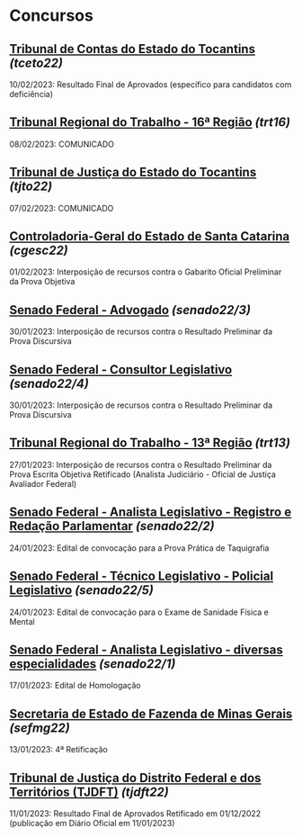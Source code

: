 # Concursos

## [Tribunal de Contas do Estado do Tocantins](./tceto22/) *(tceto22)*
10/02/2023: Resultado Final de Aprovados (específico para candidatos com deficiência)

## [Tribunal Regional do Trabalho - 16ª Região](./trt16/) *(trt16)*
08/02/2023: COMUNICADO

## [Tribunal de Justiça do Estado do Tocantins](./tjto22/) *(tjto22)*
07/02/2023: COMUNICADO

## [Controladoria-Geral do Estado de Santa Catarina](./cgesc22/) *(cgesc22)*
01/02/2023: Interposição de recursos contra o Gabarito Oficial Preliminar da Prova Objetiva

## [Senado Federal - Advogado](./senado22-3/) *(senado22/3)*
30/01/2023: Interposição de recursos contra o Resultado Preliminar da Prova Discursiva

## [Senado Federal - Consultor Legislativo](./senado22-4/) *(senado22/4)*
30/01/2023: Interposição de recursos contra o Resultado Preliminar da Prova Discursiva

## [Tribunal Regional do Trabalho - 13ª Região](./trt13/) *(trt13)*
27/01/2023: Interposição de recursos contra o Resultado Preliminar da Prova Escrita Objetiva Retificado (Analista Judiciário - Oficial de Justiça Avaliador Federal)

## [Senado Federal - Analista Legislativo - Registro e Redação Parlamentar](./senado22-2/) *(senado22/2)*
24/01/2023: Edital de convocação para a Prova Prática de Taquigrafia

## [Senado Federal - Técnico Legislativo - Policial Legislativo](./senado22-5/) *(senado22/5)*
24/01/2023: Edital de convocação para o Exame de Sanidade Física e Mental

## [Senado Federal - Analista Legislativo - diversas especialidades](./senado22-1/) *(senado22/1)*
17/01/2023: Edital de Homologação

## [Secretaria de Estado de Fazenda de Minas Gerais](./sefmg22/) *(sefmg22)*
13/01/2023: 4ª Retificação

## [Tribunal de Justiça do Distrito Federal e dos Territórios (TJDFT)](./tjdft22/) *(tjdft22)*
11/01/2023: Resultado Final de Aprovados Retificado em 01/12/2022 (publicação em Diário Oficial em 11/01/2023)
